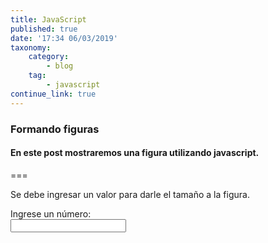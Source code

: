 ```yaml
---
title: JavaScript
published: true
date: '17:34 06/03/2019'
taxonomy:
    category:
        - blog
    tag:
        - javascript
continue_link: true
---
```


### Formando figuras
#### En este post mostraremos una figura utilizando javascript.

===
<script type="text/javascript">
    function myFunction() {
        var max = document.getElementById("valor").value;
        var dato = parseInt(max);

            if(Number.parseInt(dato)){
                var filas,columnas;
                var cadena = "";

                for (filas=0;filas<max;filas++){
                    for(columnas=0;columnas<=filas;columnas++){
                        cadena = cadena +"*";
                    }
                    cadena = cadena +"<br>"; 
                }
                for (filas=0;filas<max;filas++){
                    for(columnas=0;columnas<max;columnas++){
                        if(columnas<=filas){
                            cadena = cadena +"&nbsp";
                        }else{
                             cadena = cadena +"*";
                        }
                    }
                    cadena = cadena +"<br>"; 
                }
                document.getElementById("figura").innerHTML = cadena;
                document.getElementById("valor").value=" "; 
            }else{
                alert("El dato ingresado no es un numero entero");
                document.getElementById("valor").value=" "; 
            }
    }
</script>
Se debe ingresar un valor para darle el tamaño a la figura.

 <p><label for="valor">Ingrese un número:</label><br><input type="text" id="valor" onkeyup="myFunction()"/><br><br><code id="figura" class="fig"></code></p>



